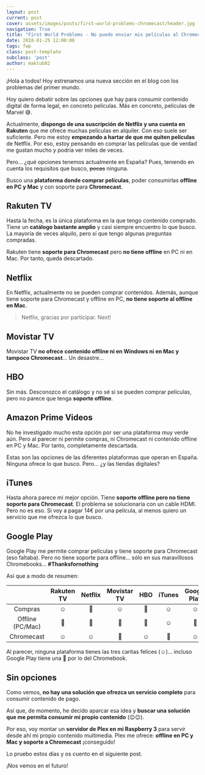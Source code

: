 ```yaml
---
layout: post
current: post
cover: assets/images/posts/first-world-problems-chromecast/header.jpg
navigation: True
title: "First World Problems - No puedo enviar mis películas al Chromecast"
date: 2018-01-25 12:00:00
tags: fwp
class: post-template
subclass: 'post'
author: maktub82
---
```


¡Hola a todos! Hoy estrenamos una nueva sección en el blog con los problemas del primer mundo.

Hoy quiero debatir sobre las opciones que hay para consumir contenido digital de forma legal, en concreto películas. Más en concreto, películas de Marvel 😅.

Actualmente, **dispongo de una suscripción de Netflix y una cuenta en Rakuten** que me ofrece muchas películas en alquiler. Con eso suele ser suficiente. Pero me estoy **empezando a hartar de que me quiten películas** de Netflix. Por eso, estoy pensando en comprar las películas que de verdad me gustan mucho y podría ver miles de veces.

Pero... ¿qué opciones tenemos actualmente en España? Pues, teniendo en cuenta los requisitos que busco, ~~pocas~~ ninguna.

Busco una **plataforma donde comprar películas**, poder consumirlas **offline en PC y Mac** y con soporte para **Chromecast**.

## Rakuten TV

Hasta la fecha, es la única plataforma en la que tengo contenido comprado. Tiene un **catálogo bastante amplio** y casi siempre encuentro lo que busco. La mayoría de veces alquilo, pero sí que tengo algunas preguntas compradas.

Rakuten tiene **soporte para Chromecast** pero **no tiene offline** en PC ni en Mac. Por tanto, queda descartado.

## Netflix

En Netflix, actualmente no se pueden comprar contenidos. Además, aunque tiene soporte para Chromecast y offline en PC, **no tiene soporte al offline en Mac**.

> Netflix, gracias por participar. Next!

## Movistar TV

Movistar TV **no ofrece contenido offline ni en Windows ni en Mac y tampoco Chromecast**... Un desastre...

## HBO

Sin más. Desconozco el catálogo y no sé si se pueden comprar películas, pero no parece que tenga **soporte offline**.

## Amazon Prime Videos

No he investigado mucho esta opción por ser una plataforma muy verde aún. Pero al parecer ni permite compras, ni Chromecast ni contenido offline en PC y Mac. Por tanto, completamente descartada.

Estas son las opciones de las diferentes plataformas que operan en España. Ninguna ofrece lo que busco. Pero... ¿y las tiendas digitales?

## iTunes

Hasta ahora parece mi mejor opción. Tiene **soporte offline pero no tiene soporte para Chromecast**. El problema se solucionaría con un cable HDMI. Pero no es eso. Si voy a pagar 14€ por una película, al menos quiero un servicio que me ofrezca lo que busco.

## Google Play

Google Play me permite comprar películas y tiene soporte para Chromecast (eso faltaba). Pero no tiene soporte para offline... sólo en sus maravillosos Chromebooks... **#Thanksfornothing**

Así que a modo de resumen:

|  | Rakuten TV | Netflix | Movistar TV | HBO | iTunes | Google Play | Amazon Prime |
| :---: | :---: | :---: | :---: | :---: | :---: | :---: | :---: |
| Compras | ☺️  | 🤬 | ☺️  | 🤬 | ☺️  | ☺️  | 🤬 |
| Offline (PC/Mac) | 🤬 | 🤬 | 🤬 | 🤬 | ☺️  | 🤪 | 🤬 |
| Chromecast | ☺️ | ☺️ | 🤬 | ☺️ | 🤬 | ☺️ | 🤬 |

Al parecer, ninguna plataforma tienes las tres caritas felices (☺️)... incluso Google Play tiene una 🤪 por lo del Chromebook.

## Sin opciones

Como vemos, **no hay una solución que ofrezca un servicio completo** para consumir contenido de pago.

Así que, de momento, he decido aparcar esa idea y **buscar una solución que me permita consumir mi propio contenido** (😉😉).

Por eso, voy montar un **servidor de Plex en mi Raspberry 3** para servir desde ahí mi propio contenido multimedia. Plex me ofrece: **offline en PC y Mac y soporte a Chromecast** ¡conseguido!

Lo pruebo estos días y os cuento en el siguiente post.

¡Nos vemos en el futuro!
